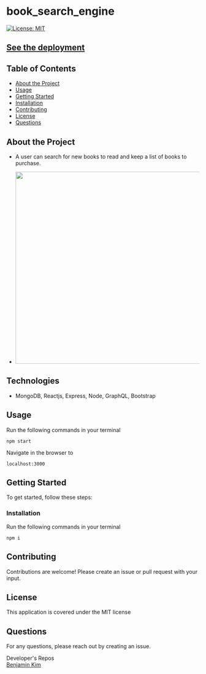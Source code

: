 # book_search_engine

[![License: MIT](https://img.shields.io/badge/License-MIT-yellow.svg)](https://opensource.org/licenses/MIT)

[See the deployment](https://peaceful-everglades-98462.herokuapp.com/)  
---

## Table of Contents

- [About the Project](#About-the-Project)
- [Usage](#Usage)
- [Getting Started](#Getting-Started)
- [Installation](#Installation)
- [Contributing](#Contributing)
- [License](#License)
- [Questions](#Questions)

## About the Project
- A user can search for new books to read and keep a list of books to purchase.

- <img src='./operating.gif' width="500px">

## Technologies
 - MongoDB, Reactjs, Express, Node, GraphQL, Bootstrap

## Usage

Run the following commands in your terminal

    npm start

Navigate in the browser to

    localhost:3000

## Getting Started

To get started, follow these steps:

### Installation

Run the following commands in your terminal

    npm i

## Contributing

Contributions are welcome! Please create an issue or pull request with your input.

## License

This application is covered under the MIT license

## Questions

For any questions, please reach out by creating an issue.

Developer's Repos  
[Benjamin Kim](https://github.com/opencbct)

